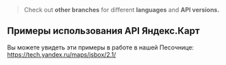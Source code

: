 >Check out **other branches** for different **languages** and **API versions.**

Примеры использования API Яндекс.Карт
----

Вы можете увидеть эти примеры в работе в нашей Песочнице: https://tech.yandex.ru/maps/jsbox/2.1/
